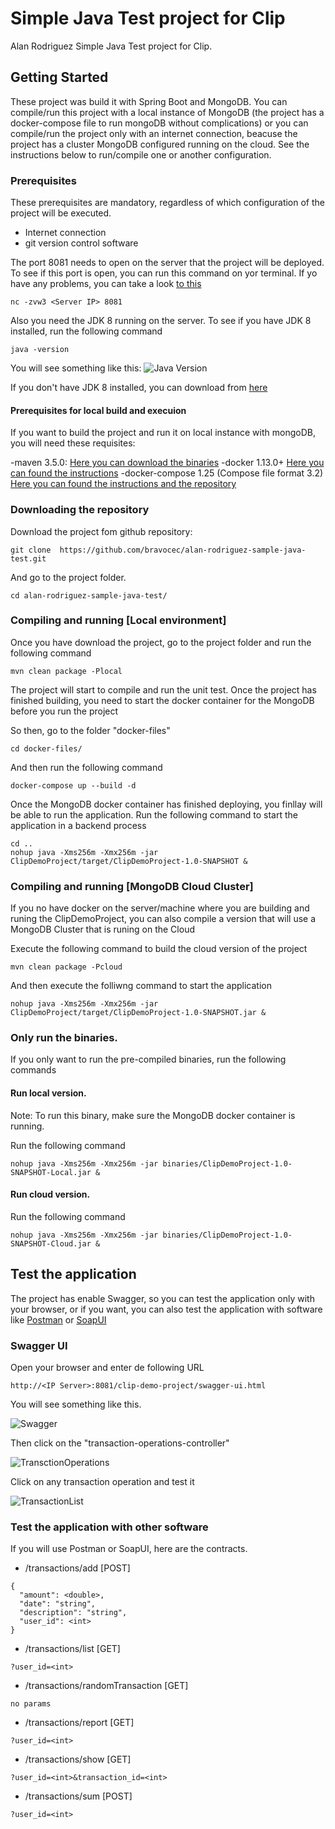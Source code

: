 # Simple Java Test project for Clip

Alan Rodriguez Simple Java Test project for Clip.

## Getting Started

These project was build it with Spring Boot and MongoDB. You can compile/run this project with a local instance of MongoDB (the project has a docker-compose file to run mongoDB without complications) or you can compile/run the project only with an internet connection, beacuse the project has a cluster MongoDB configured running on the cloud. See the instructions below to run/compile one or another configuration.

### Prerequisites

These prerequisites are mandatory, regardless of which configuration of the project will be executed.

- Internet connection
- git version control software

The port 8081 needs to open on the server that the project will be deployed. To see if this port is open, you can run this command on yor terminal. If yo have any problems, you can take a look [to this](https://www.2daygeek.com/how-to-check-whether-a-port-is-open-on-the-remote-linux-system-server/)
```
nc -zvw3 <Server IP> 8081
```
Also you need the JDK 8 running on the server. To see if you have JDK 8 installed, run the following command
```
java -version
```
You will see something like this:
![Java Version](https://4.bp.blogspot.com/-NEe5SaGoB0Y/WN_XWW_HxQI/AAAAAAAABVM/2l6qyAFkQrgeBPh90fXvHXF_rixAeMtCgCLcB/s1600/Screenshot%2Bfrom%2B2017-04-01%2B10-36-53.png)

If you don't have JDK 8 installed, you can download from [here](https://www.oracle.com/technetwork/java/javase/downloads/jdk8-downloads-2133151.html)
#### Prerequisites for local build and execuion

If you want to build the project and run it on local instance with mongoDB, you will need these requisites:

-maven 3.5.0: [Here you can download the binaries](https://www.oracle.com/technetwork/java/javase/downloads/jdk8-downloads-2133151.html)
-docker 1.13.0+ [Here you can found the instructions](https://www.oracle.com/technetwork/java/javase/downloads/jdk8-downloads-2133151.html)
-docker-compose 1.25 (Compose file format 3.2) [Here you can found the instructions and the repository](https://github.com/docker/compose/releases)

### Downloading the repository

Download the project fom github repository: 

```
git clone  https://github.com/bravocec/alan-rodriguez-sample-java-test.git
```

And go to the project folder.

```
cd alan-rodriguez-sample-java-test/
```

### Compiling and running [Local environment]

Once you have download the project, go to the project folder and run the following command

```
mvn clean package -Plocal
```

The project will start  to compile and run the unit test. Once the project has finished building, you need to start the docker container for the MongoDB before you run the project

So then, go to the folder "docker-files"

```
cd docker-files/
```

And then run the following command

```
docker-compose up --build -d
```

Once the MongoDB docker container has finished deploying, you finllay will be able to run the application. Run the following command to start the application in a backend process

```
cd ..
nohup java -Xms256m -Xmx256m -jar ClipDemoProject/target/ClipDemoProject-1.0-SNAPSHOT &
```

### Compiling and running [MongoDB Cloud Cluster]

If you no have docker on the server/machine where you are building and runing the ClipDemoProject,  you can also compile a version that will use a MongoDB Cluster that is runing on the Cloud

Execute the following command to build the cloud version of the project

```
mvn clean package -Pcloud
```

And then execute the folliwng command to start the application

```
nohup java -Xms256m -Xmx256m -jar ClipDemoProject/target/ClipDemoProject-1.0-SNAPSHOT.jar &
```

### Only run the binaries.

If you only want to run the pre-compiled binaries, run the following commands

#### Run local version.

Note: To run this binary,  make sure the MongoDB docker container is running.

Run the following command

```
nohup java -Xms256m -Xmx256m -jar binaries/ClipDemoProject-1.0-SNAPSHOT-Local.jar &
```

#### Run cloud version.

Run the following command

```
nohup java -Xms256m -Xmx256m -jar binaries/ClipDemoProject-1.0-SNAPSHOT-Cloud.jar &
```

## Test the application

The project has enable Swagger, so you can test the application only with your browser,  or if you want, you can also test the application with software like [Postman](https://www.getpostman.com/downloads/) or [SoapUI](https://www.soapui.org/)

### Swagger UI

Open your browser and enter de following URL

```
http://<IP Server>:8081/clip-demo-project/swagger-ui.html
```

You will see something like this.

![Swagger](https://drive.google.com/open?id=1Op7pMcCF-LsdXY0Qnvch4mO8eOjGVCbU)

Then click on the "transaction-operations-controller"

![TransctionOperations](https://drive.google.com/open?id=1R6CrqcCpXlwJ4gFe2VYPRtbexZn9857E)

Click on any transaction operation and test it

![TransactionList](https://drive.google.com/open?id=1YsG_ZFX5rYnVG19jfZr6dcUlu9Zl43hP)

### Test the application with other software

If you will use Postman or SoapUI, here are the contracts.

- /transactions/add [POST]

```
{
  "amount": <double>,
  "date": "string",
  "description": "string",
  "user_id": <int>
}
```

- /transactions/list [GET]

```
?user_id=<int>
```

- /transactions/randomTransaction [GET]

```
no params
```

- /transactions/report [GET]

```
?user_id=<int>
```

- /transactions/show [GET]

```
?user_id=<int>&transaction_id=<int>
```

- /transactions/sum [POST]

```
?user_id=<int>
```